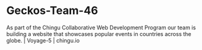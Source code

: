 # Geckos-Team-46
As part of the Chingu Collaborative Web Development Program our team is building a website that showcases popular events in countries across the globe. | Voyage-5 | chingu.io
